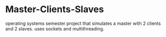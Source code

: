 # Master-Clients-Slaves
operating systems semester project that simulates a master with 2 clients and 2 slaves. uses sockets and multithreading.
